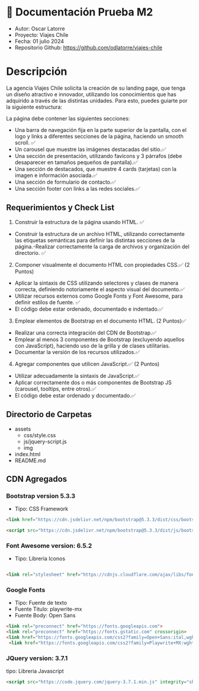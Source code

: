# 🚀 Documentación Prueba M2

- Autor: Oscar Latorre
- Proyecto: Viajes Chile
- Fecha: 01 julio 2024
- Repositorio Github: https://github.com/odlatorre/viajes-chile

# Descripción

La agencia Viajes Chile solicita la creación de su landing page, que tenga un diseño atractivo
e innovador, utilizando los conocimientos que has adquirido a través de las distintas
unidades. Para esto, puedes guiarte por la siguiente estructura:

La página debe contener las siguientes secciones:
-  Una barra de navegación fija en la parte superior de la pantalla, con el logo y links a diferentes secciones de la página, haciendo un smooth scroll. ✅
-  Un carousel que muestre las imágenes destacadas del sitio.✅
- Una sección de presentación, utilizando favicons y 3 párrafos (debe desaparecer en
tamaños pequeños de pantalla).✅
- Una sección de destacados, que muestre 4 cards (tarjetas) con la imagen e
información asociada.✅
- Una sección de formulario de contacto.✅
- Una sección footer con links a las redes sociales.✅

## Requerimientos y Check List

1. Construir la estructura de la página usando HTML. ✅
- Construir la estructura de un archivo HTML, utilizando correctamente las
etiquetas semánticas para definir las distintas secciones de la página.-Realizar correctamente la carga de archivos y organización del directorio. ✅
2. Componer visualmente el documento HTML con propiedades CSS.✅
(2 Puntos)
- Aplicar la sintaxis de CSS utilizando selectores y clases de manera correcta,
definiendo notoriamente el aspecto visual del documento.✅
- Utilizar recursos externos como Google Fonts y Font Awesome, para definir
estilos de fuente. ✅
- El código debe estar ordenado, documentado e indentado.✅
3. Emplear elementos de Bootstrap en el documento HTML.
(2 Puntos)✅
- Realizar una correcta integración del CDN de Bootstrap.✅
- Emplear al menos 3 componentes de Bootstrap (excluyendo aquellos con
JavaScript), haciendo uso de la grilla y de clases utilitarias.
- Documentar la versión de los recursos utilizados.✅
4. Agregar componentes que utilicen JavaScript.✅
(2 Puntos)
- Utilizar adecuadamente la sintaxis de JavaScript.✅
- Aplicar correctamente dos o más componentes de Bootstrap JS (carousel,
tooltips, entre otros).✅
- El código debe estar ordenado y documentado.✅

## Directorio de Carpetas
- assets
    - css/style.css
    - js/jquery-script.js
    - img
- index.html
- README.md


## CDN Agregados

### Bootstrap version 5.3.3
- Tipo: CSS Framework

```HTML 
<link href="https://cdn.jsdelivr.net/npm/bootstrap@5.3.3/dist/css/bootstrap.min.css" rel="stylesheet" integrity="sha384-QWTKZyjpPEjISv5WaRU9OFeRpok6YctnYmDr5pNlyT2bRjXh0JMhjY6hW+ALEwIH" crossorigin="anonymous">

<script src="https://cdn.jsdelivr.net/npm/bootstrap@5.3.3/dist/js/bootstrap.bundle.min.js" integrity="sha384-YvpcrYf0tY3lHB60NNkmXc5s9fDVZLESaAA55NDzOxhy9GkcIdslK1eN7N6jIeHz" crossorigin="anonymous"></script>

```

### Font Awesome version: 6.5.2
- Tipo: Libreria Iconos

```HTML

<link rel="stylesheet" href="https://cdnjs.cloudflare.com/ajax/libs/font-awesome/6.5.2/css/all.min.css" integrity="sha512-SnH5WK+bZxgPHs44uWIX+LLJAJ9/2PkPKZ5QiAj6Ta86w+fsb2TkcmfRyVX3pBnMFcV7oQPJkl9QevSCWr3W6A==" crossorigin="anonymous" referrerpolicy="no-referrer" />
```

### Google Fonts
- Tipo: Fuente de texto
- Fuente Titulo: playwrite-mx
- Fuente Body: Open Sans
```HTML
<link rel="preconnect" href="https://fonts.googleapis.com">
<link rel="preconnect" href="https://fonts.gstatic.com" crossorigin>
<link href="https://fonts.googleapis.com/css2?family=Open+Sans:ital,wght@0,300..800;1,300..800&display=swap" rel="stylesheet">
 <link href="https://fonts.googleapis.com/css2?family=Playwrite+MX:wght@100..400&display=swap" rel="stylesheet">

```

### JQuery version: 3.7.1
tipo: Libreria Javascript
```HTML
<script src="https://code.jquery.com/jquery-3.7.1.min.js" integrity="sha256-/JqT3SQfawRcv/BIHPThkBvs0OEvtFFmqPF/lYI/Cxo=" crossorigin="anonymous"></script>
```

